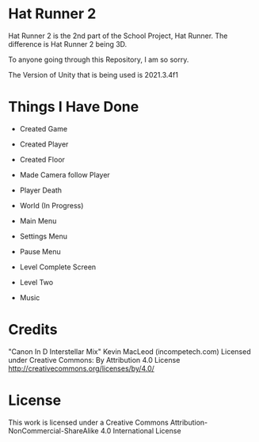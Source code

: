 # Hat Runner 2

Hat Runner 2 is the 2nd part of the School Project, Hat Runner. The difference is Hat Runner 2 being 3D.

To anyone going through this Repository, I am so sorry.

The Version of Unity that is being used is 2021.3.4f1

# Things I Have Done

* Created Game

* Created Player

* Created Floor

* Made Camera follow Player

* Player Death

* World (In Progress)

* Main Menu

* Settings Menu

* Pause Menu

* Level Complete Screen

* Level Two

* Music
 

# Credits

"Canon In D Interstellar Mix" Kevin MacLeod (incompetech.com)
Licensed under Creative Commons: By Attribution 4.0 License
http://creativecommons.org/licenses/by/4.0/

# License

This work is licensed under a Creative Commons Attribution-NonCommercial-ShareAlike 4.0 International License

